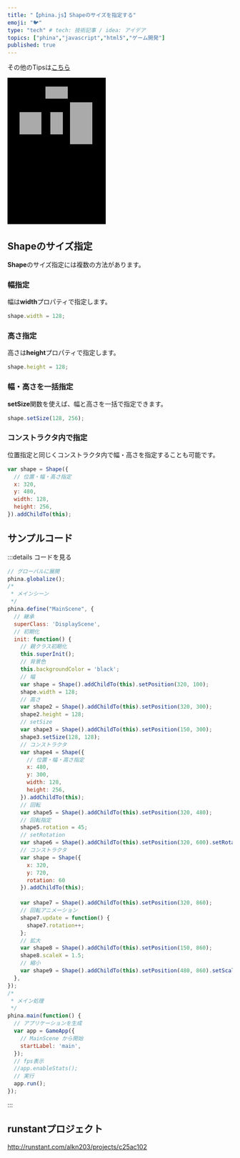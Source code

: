```yaml
---
title: "【phina.js】Shapeのサイズを指定する"
emoji: "🐦"
type: "tech" # tech: 技術記事 / idea: アイデア
topics: ["phina","javascript","html5","ゲーム開発"]
published: true
---
```


その他のTipsは[こちら]()

![resize-shape](/images/resize-shape.png)

## Shapeのサイズ指定
**Shape**のサイズ指定には複数の方法があります。

### 幅指定
幅は**width**プロパティで指定します。

```js
shape.width = 128;
```

### 高さ指定
高さは**height**プロパティで指定します。

```js
shape.height = 128;
```

### 幅・高さを一括指定
**setSize**関数を使えば、幅と高さを一括で指定できます。

```js
shape.setSize(128, 256);
```

### コンストラクタ内で指定
位置指定と同じくコンストラクタ内で幅・高さを指定することも可能です。

```js
var shape = Shape({
  // 位置・幅・高さ指定
  x: 320,
  y: 480,
  width: 128,
  height: 256,
}).addChildTo(this);
```

## サンプルコード
:::details コードを見る

```js
// グローバルに展開
phina.globalize();
/*
 * メインシーン
 */
phina.define("MainScene", {
  // 継承
  superClass: 'DisplayScene',
  // 初期化
  init: function() {
    // 親クラス初期化
    this.superInit();
    // 背景色
    this.backgroundColor = 'black';
    // 幅
    var shape = Shape().addChildTo(this).setPosition(320, 100);
    shape.width = 128;
    // 高さ
    var shape2 = Shape().addChildTo(this).setPosition(320, 300);
    shape2.height = 128;
    // setSize
    var shape3 = Shape().addChildTo(this).setPosition(150, 300);
    shape3.setSize(128, 128);
    // コンストラクタ
    var shape4 = Shape({
      // 位置・幅・高さ指定
      x: 480,
      y: 300,
      width: 128,
      height: 256,
    }).addChildTo(this);
    // 回転
    var shape5 = Shape().addChildTo(this).setPosition(320, 480);
    // 回転指定
    shape5.rotation = 45;
    // setRotation
    var shape6 = Shape().addChildTo(this).setPosition(320, 600).setRotation(15);
    // コンストラクタ
    var shape = Shape({
      x: 320,
      y: 720,
      rotation: 60
    }).addChildTo(this);

    var shape7 = Shape().addChildTo(this).setPosition(320, 860);
    // 回転アニメーション
    shape7.update = function() {
      shape7.rotation++;
    };
    // 拡大
    var shape8 = Shape().addChildTo(this).setPosition(150, 860);
    shape8.scaleX = 1.5;
    // 縮小
    var shape9 = Shape().addChildTo(this).setPosition(480, 860).setScale(0.5, 0.5);
  },
});
/*
 * メイン処理
 */
phina.main(function() {
  // アプリケーションを生成
  var app = GameApp({
    // MainScene から開始
    startLabel: 'main',
  });
  // fps表示
  //app.enableStats();
  // 実行
  app.run();
});
```
:::

## runstantプロジェクト
http://runstant.com/alkn203/projects/c25ac102